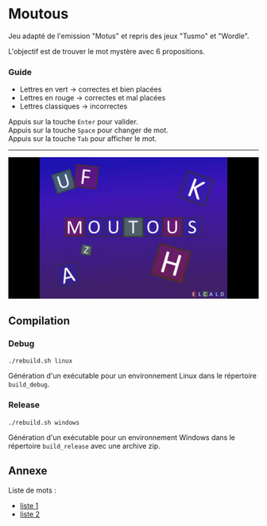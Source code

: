 # Moutous

Jeu adapté de l'emission "Motus" et repris des jeux "Tusmo" et "Wordle". <br>

L'objectif est de trouver le mot mystère avec 6 propositions.

### Guide 
- Lettres en vert -> correctes et bien placées
- Lettres en rouge -> correctes et mal placées
- Lettres classiques -> incorrectes

Appuis sur la touche `Enter` pour valider. <br>
Appuis sur la touche `Space` pour changer de mot. <br>
Appuis sur la touche `Tab` pour afficher le mot.


------------------------
<img src="/other/exemple/moutous_demo.gif" alt="Exemple en gif du jeu Moutous" width="" height=""/>


## Compilation
### Debug
```
./rebuild.sh linux
```
Génération d'un exécutable pour un environnement Linux dans le répertoire `build_debug`.

### Release
```
./rebuild.sh windows
```
Génération d'un exécutable pour un environnement Windows dans le répertoire `build_release` avec une archive zip. 

## Annexe
Liste de mots : 
- [liste 1](http://www.3zsoftware.com/fr/listes.php)
- [liste 2](http://www.lexique.org)


